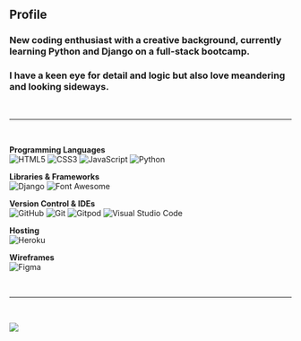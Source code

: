 ## Profile

### New coding enthusiast with a creative background, currently learning Python and Django on a full-stack bootcamp. 

### I have a keen eye for detail and logic but also love meandering and looking sideways.

&nbsp;
***
&nbsp;

**Programming Languages**  
![ HTML5 ](https://img.shields.io/badge/HTML5-html5?logo=html5&logoColor=white&labelColor=002fa7&color=002fa7) ![ CSS3 ](https://img.shields.io/badge/CSS3-css3?logo=css3&logoColor=white&labelColor=002fa7&color=002fa7) ![ JavaScript ](https://img.shields.io/badge/JavaScript-javascript?logo=javascript&logoColor=white&labelColor=002fa7&color=002fa7) ![ Python ](https://img.shields.io/badge/Python-python?logo=python&logoColor=white&labelColor=002fa7&color=002fa7)  

**Libraries &amp; Frameworks**  
![ Django ](https://img.shields.io/badge/Django-django?logo=django&logoColor=white&labelColor=002fa7&color=002fa7) ![ Font Awesome ](https://img.shields.io/badge/FontAwesome-fontawesome?logo=fontawesome&logoColor=white&labelColor=002fa7&color=002fa7)

**Version Control &amp; IDEs**  
![ GitHub ](https://img.shields.io/badge/GitHub-github?logo=github&logoColor=white&labelColor=002fa7&color=002fa7) ![ Git ](https://img.shields.io/badge/Git-git?logo=git&logoColor=white&labelColor=002fa7&color=002fa7) ![ Gitpod ](https://img.shields.io/badge/Gitpod-gitpod?logo=gitpod&logoColor=white&labelColor=002fa7&color=002fa7) ![ Visual Studio Code ](https://img.shields.io/badge/VisualStudioCode-visualstudiocode?logo=visualstudiocode&logoColor=white&labelColor=002fa7&color=002fa7)  

**Hosting**  
![ Heroku ](https://img.shields.io/badge/Heroku-heroku?logo=heroku&logoColor=white&labelColor=002fa7&color=002fa7)

**Wireframes**  
![ Figma ](https://img.shields.io/badge/Figma-figma?logo=figma&logoColor=white&labelColor=002fa7&color=002fa7)  

&nbsp;
***
&nbsp;

![](https://api.visitorbadge.io/api/VisitorHit?user=estruyf&repo=github-visitors-badge&countColor=002fa7)

<!--

**Databases**  
![ Supabase ](https://img.shields.io/badge/Supabase-supabase?logo=supabase&logoColor=white&labelColor=%234b034b&color=black) ![ PostgreSQL ](https://img.shields.io/badge/PostgreSQL-postgresql?logo=postgresql&logoColor=white&labelColor=%234b034b&color=black) ![ MySQL ](https://img.shields.io/badge/MySQL-mysql?logo=mysql&logoColor=white&labelColor=%234b034b&color=black) ![ MongoDB ](https://img.shields.io/badge/MongoDB-mongodb?logo=mongodb&logoColor=white&labelColor=%234b034b&color=black)  

**Cloud Storage**  
![ Amazon S3 ](https://img.shields.io/badge/AmazonS3-amazons3?logo=amazons3&logoColor=white&labelColor=%234b034b&color=black)  
-->

<!--
**clemencehuang/clemencehuang** is a ✨ _special_ ✨ repository because its `README.md` (this file) appears on your GitHub profile.

Here are some ideas to get you started:

- 🔭 I’m currently working on ...
- 🌱 I’m currently learning ...
- 👯 I’m looking to collaborate on ...
- 🤔 I’m looking for help with ...
- 💬 Ask me about ...
- 📫 How to reach me: ...
- 😄 Pronouns: ...
- ⚡ Fun fact: ...
-->
